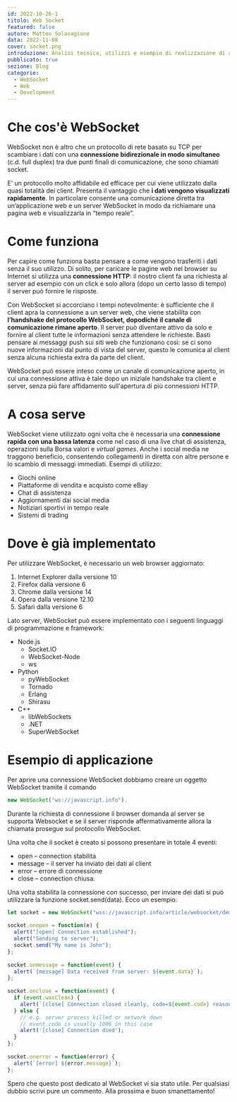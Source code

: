 ```yaml
---
id: 2022-10-26-1
titolo: Web Socket
featured: false
autore: Matteo Solavagione
data: 2022-11-08
cover: socket.png
introduzione: Analisi tecnica, utilizzi e esempio di realizzazione di applicazione
pubblicato: true
sezione: Blog
categorie: 
  - WebSocket
  - Web
  - Development
---
```


# Che cos'è WebSocket
WebSocket non è altro che un protocollo di rete basato su TCP per scambiare i dati con una **connessione bidirezionale in modo simultaneo** (c.d. full duplex) tra due punti finali di comunicazione, che sono chiamati socket. 

E’ un protocollo molto affidabile ed efficace per cui viene utilizzato dalla quasi totalità dei client. Presenta il vantaggio che **i dati vengono visualizzati rapidamente**. In particolare consente una comunicazione diretta tra un’applicazione web e un server WebSocket in modo da richiamare una pagina web e visualizzarla in “tempo reale”.

# Come funziona
Per capire come funziona basta pensare a come vengono trasferiti i dati senza il suo utilizzo. Di solito, per caricare le pagine web nel browser su Internet si utilizza una **connessione HTTP**: il nostro client fa una richiesta al server ad esempio con un click e solo allora (dopo un certo lasso di tempo) il server può fornire le risposte.

Con WebSocket si accorciano i tempi notevolmente: è sufficiente che il client apra la connessione a un server web, che viene stabilita con **l’handshake del protocollo WebSocket, dopodiché il canale di comunicazione rimane aperto**. Il server può diventare attivo da solo e fornire al client tutte le informazioni senza attendere le richieste. Basti pensare ai messaggi push sui siti web che funzionano così: se ci sono nuove informazioni dal punto di vista del server, questo le comunica al client senza alcuna richiesta extra da parte del client.

WebSocket può essere inteso come un canale di comunicazione aperto, in cui una connessione attiva è tale dopo un iniziale handshake tra client e server, senza più fare affidamento sull'apertura di più connessioni HTTP.

# A cosa serve
WebSocket viene utilizzato ogni volta che è necessaria una **connessione rapida con una bassa latenza** come nel caso di una live chat di assistenza, operazioni sulla Borsa valori e *virtual games*.
Anche i social media ne traggono beneficio, consentendo collegamenti in diretta con altre persone e lo scambio di messaggi immediati. 
Esempi di utilizzo:
* Giochi online
* Piattaforme di vendita e acquisto come eBay
* Chat di assistenza
* Aggiornamenti dai social media
* Notiziari sportivi in tempo reale
* Sistemi di trading

# Dove è già implementato
Per utilizzare WebSocket, è necessario un web browser aggiornato:

1. Internet Explorer dalla versione 10
2. Firefox dalla versione 6
3. Chrome dalla versione 14
4. Opera dalla versione 12.10
5. Safari dalla versione 6

Lato server, WebSocket può essere implementato con i seguenti linguaggi di programmazione e framework:

- Node.js
  - Socket.IO
  - WebSocket-Node
  - ws
- Python    
  - pyWebSocket
  - Tornado
  - Erlang
  - Shirasu
- C++
  - libWebSockets
  - .NET
  - SuperWebSocket

# Esempio di applicazione

Per aprire una connessione WebSocket dobbiamo creare un oggetto WebSocket tramite il comando  

```js
new WebSocket("ws://javascript.info").
```

Durante la richiesta di connessione il browser domanda al server se supporta Websocket e se il server risponde affermativamente allora la chiamata prosegue sul protocollo WebSocket.

Una volta che il socket è creato si possono presentare in totale 4 eventi:
- open – connection stabilita
- message – il server ha inviato dei dati al client
- error – errore di connessione
- close – connection chiusa.

Una volta stabilita la connessione con successo, per inviare dei dati si può utilizzare la funzione socket.send(data).
Ecco un esempio:
```javascript
let socket = new WebSocket("wss://javascript.info/article/websocket/demo/hello");
 
socket.onopen = function(e) {
  alert("[open] Connection established");
  alert("Sending to server");
  socket.send("My name is John");
};
 
socket.onmessage = function(event) {
  alert(`[message] Data received from server: ${event.data}`);
};
 
socket.onclose = function(event) {
  if (event.wasClean) {
    alert(`[close] Connection closed cleanly, code=${event.code} reason=${event.reason}`);
  } else {
    // e.g. server process killed or network down
    // event.code is usually 1006 in this case
    alert('[close] Connection died');
  }
};
 
socket.onerror = function(error) {
  alert(`[error] ${error.message}`);
};
```
Spero che questo post dedicato al WebSocket vi sia stato utile. Per qualsiasi dubbio scrivi pure un commento. Alla prossima e buon smanettamento!





